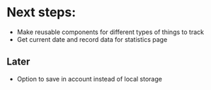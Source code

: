 # Next steps:

- Make reusable components for different types of things to track
- Get current date and record data for statistics page

## Later

- Option to save in account instead of local storage
